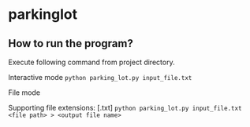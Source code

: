 # parkinglot

## How to run the program?

Execute following command from project directory.

Interactive mode
```python parking_lot.py input_file.txt```

File mode

Supporting file extensions: [.txt]
```python parking_lot.py input_file.txt <file path> > <output file name>```